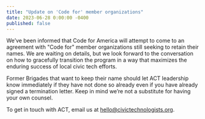 ```yaml
---
title: "Update on 'Code for' member organizations"
date: 2023-06-28 0:00:00 -0400
published: false
---
```


We’ve been informed that Code for America will attempt to come to an agreement with "Code for" member organizations still seeking to retain their names. We are waiting on details, but we look forward to the conversation on how to gracefully transition the program in a way that maximizes the enduring success of local civic tech efforts. 

Former Brigades that want to keep their name should let ACT leadership know immediately if they have not done so already even if you have already signed a termination letter. Keep in mind we’re not a substitute for having your own counsel.

To get in touch with ACT, email us at <a href="mailto:hello@civictechnologists.org">hello@civictechnologists.org</a>.

